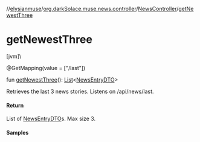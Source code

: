 //[elysianmuse](../../../index.md)/[org.darkSolace.muse.news.controller](../index.md)/[NewsController](index.md)/[getNewestThree](get-newest-three.md)

# getNewestThree

[jvm]\

@GetMapping(value = [&quot;/last&quot;])

fun [getNewestThree](get-newest-three.md)(): [List](https://kotlinlang.org/api/latest/jvm/stdlib/kotlin.collections/-list/index.html)&lt;[NewsEntryDTO](../../org.darkSolace.muse.news.model.dto/-news-entry-d-t-o/index.md)&gt;

Retrieves the last 3 news stories. Listens on /api/news/last.

#### Return

List of [NewsEntryDTO](../../org.darkSolace.muse.news.model.dto/-news-entry-d-t-o/index.md)s. Max size 3.

#### Samples
